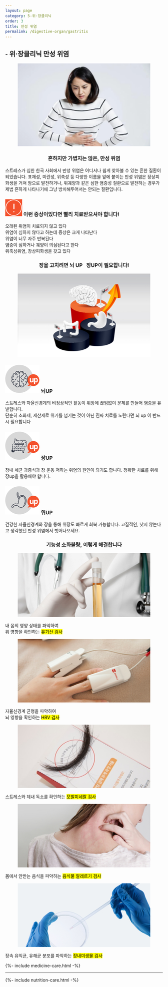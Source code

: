 ```yaml
---
layout: page
category: 5-위·장클리닉
order: 3
title: 만성 위염
permalink: /digestive-organ/gastritis
---
```


<h2 class="content-heading">
  <small>-</small>
  <strong>위·장클리닉</strong> 만성 위염
</h2>

<figure>
  <img src="/assets/20190625085659.jpg" alt="">
</figure>

<h3 style="text-align:center">흔하지만 가볍지는 않은, 만성 위염</h3>
<p>스트레스가 심한 한국 사회에서 만성 위염은 어디서나 쉽게 찾아볼 수 있는 흔한 질환이 되었습니다. 표재성, 미란성, 위축성 등 다양한 이름을 앞에 붙이는 만성 위염은 장상피화생을 거쳐 암으로 발전하거나, 위궤양과 같은 심한 염증성 질환으로 발전하는 경우가 제법 흔하게 나타나기에 그냥 방치해두어서는 안되는 질환입니다.</p>

<div class="content-caution">
  <h3>
    <img src="/assets/icon-warning.svg" alt="">
    이런 증상이있다면 빨리 치료받으셔야 합니다!
  </h3>
  <p>
    오래된 위염이 치료되지 않고 있다<br>
    위염이 심하지 않다고 하는데 증상은 크게 나타난다<br>
    위염이 너무 자주 반복된다<br>
    염증이 심하거나 궤양이 의심된다고 한다<br>
    위축성위염, 장상피화생을 갖고 있다
  </p>
</div>

<h3 style="text-align:center">장을 고치려면 <strong>뇌 UP &nbsp; 장UP</strong>이 필요합니다!</h3>
<figure>
  <img src="/assets/img-podium-brain.jpg" alt="">
</figure>
<div class="content-iconcard">
  <h3>
    <img src="/assets/icon-up-brain.svg" alt="">
    뇌UP
  </h3>
  <p>스트레스와 자율신경계의 비정상적인 활동이 위장에 끊임없이 문제를 만들어 염증을 유발합니다.<br>단순히 소화제, 제산제로 위기를 넘기는 것이 아닌 진짜 치료를 노린다면 뇌 up 이 반드시 필요합니다</p>
</div>
<div class="content-iconcard">
  <h3>
    <img src="/assets/icon-up-bowels.svg" alt="">
    장UP
  </h3>
  <p>장내 세균 과증식과 장 운동 저하는 위염의 원인이 되기도 합니다. 정확한 치료를 위해 장up을 활용해야 합니다.</p>
</div>
<div class="content-iconcard">
  <h3>
    <img src="/assets/icon-up-stomach.svg" alt="">
    위UP
  </h3>
  <p>건강한 자율신경계와 장을 통해 위장도 빠르게 회복 가능합니다. 고질적인, 낫지 않는다고 생각했던 만성 위염에서 벗어나보세요.</p>
</div>

<h3 style="text-align:center">기능성 소화불량, 이렇게 해결합니다</h3>
<div class="content-casecard">
  <figure><img src="/assets/20190617103735.jpg" alt=""></figure>
  <p>내 몸의 영양 상태를 파악하여<br>위 영향을 확인하는 <mark>유기산 검사</mark></p>
</div>
<div class="content-casecard">
  <figure><img src="/assets/20190617105915.jpg" alt=""></figure>
  <p>자율신경계 균형을 파악하여<br>뇌 영향을 확인하는 <mark>HRV 검사</mark></p>
</div>
<div class="content-casecard">
  <figure><img src="/assets/20190625085033.jpg" alt=""></figure>
  <p>스트레스와 체내 독소를 확인하는 <mark>모발미네랄 검사</mark></p>
</div>
<div class="content-casecard">
  <figure><img src="/assets/20190617105946.jpg" alt=""></figure>
  <p>몸에서 안받는 음식을 파악하는 <mark>음식물 알레르기 검사</mark></p>
</div>
<div class="content-casecard">
  <figure><img src="/assets/20190617105953.jpg" alt=""></figure>
  <p>장속 유익균, 유해균 분포를 파악하는 <mark>장내미생물 검사</mark></p>
</div>

{%- include medicine-care.html -%}

<hr>

{%- include nutrition-care.html -%}
